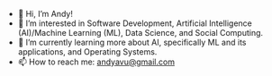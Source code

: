 - 👋 Hi, I’m Andy!
- 👀 I’m interested in Software Development, Artificial Intelligence (AI)/Machine Learning (ML), Data Science, and Social Computing.
- 🌱 I’m currently learning more about AI, specifically ML and its applications, and Operating Systems.
- 📫 How to reach me: andyavu@gmail.com

<!---
andyavu/andyavu is a ✨ special ✨ repository because its `README.md` (this file) appears on your GitHub profile.
You can click the Preview link to take a look at your changes.
--->
